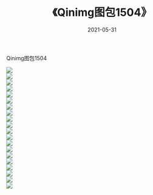 ﻿---
layout: post
title:  《Qinimg图包1504》
date:   2021-05-31
img: http://imgx.orgx.ga/Qinimg图包/Qinimg图包1504/000.jpg
categories: [美女, 清纯, 唯美]
---

Qinimg图包1504

 ![](http://imgx.orgx.ga/Qinimg图包/Qinimg图包1504/001.jpg) <br>![](http://imgx.orgx.ga/Qinimg图包/Qinimg图包1504/002.jpg) <br>![](http://imgx.orgx.ga/Qinimg图包/Qinimg图包1504/003.jpg) <br>![](http://imgx.orgx.ga/Qinimg图包/Qinimg图包1504/004.jpg) <br>![](http://imgx.orgx.ga/Qinimg图包/Qinimg图包1504/005.jpg) <br>![](http://imgx.orgx.ga/Qinimg图包/Qinimg图包1504/006.jpg) <br>![](http://imgx.orgx.ga/Qinimg图包/Qinimg图包1504/007.jpg) <br>![](http://imgx.orgx.ga/Qinimg图包/Qinimg图包1504/008.jpg) <br>![](http://imgx.orgx.ga/Qinimg图包/Qinimg图包1504/009.jpg) <br>![](http://imgx.orgx.ga/Qinimg图包/Qinimg图包1504/010.jpg) <br>![](http://imgx.orgx.ga/Qinimg图包/Qinimg图包1504/011.jpg) <br>![](http://imgx.orgx.ga/Qinimg图包/Qinimg图包1504/012.jpg) <br>![](http://imgx.orgx.ga/Qinimg图包/Qinimg图包1504/013.jpg) <br>![](http://imgx.orgx.ga/Qinimg图包/Qinimg图包1504/014.jpg) <br>![](http://imgx.orgx.ga/Qinimg图包/Qinimg图包1504/015.jpg) <br>![](http://imgx.orgx.ga/Qinimg图包/Qinimg图包1504/016.jpg) <br>![](http://imgx.orgx.ga/Qinimg图包/Qinimg图包1504/017.jpg) <br>![](http://imgx.orgx.ga/Qinimg图包/Qinimg图包1504/018.jpg) <br>![](http://imgx.orgx.ga/Qinimg图包/Qinimg图包1504/019.jpg) <br>![](http://imgx.orgx.ga/Qinimg图包/Qinimg图包1504/020.jpg) <br>